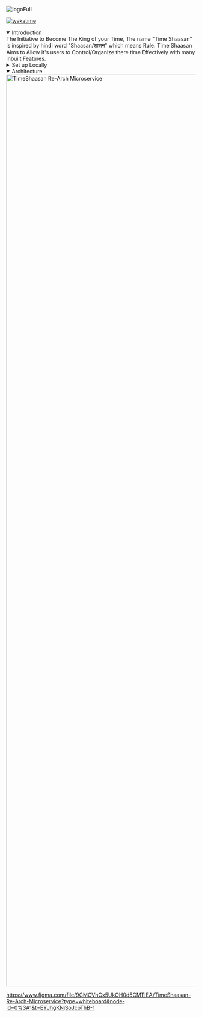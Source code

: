 ![logoFull](https://github.com/KKA-0/TimeShaasan/assets/85556603/81a3b7d9-003a-4ab7-87b2-887533089d12)

[![wakatime](https://wakatime.com/badge/user/ea9792e5-799b-44a2-a25f-c28679dbaa38/project/018c0095-f87d-4329-bf40-35b1e07df5ea.svg)](https://wakatime.com/badge/user/ea9792e5-799b-44a2-a25f-c28679dbaa38/project/018c0095-f87d-4329-bf40-35b1e07df5ea)



<details open><summary>Introduction</summary>
The Initiative to Become The King of your Time, The name "Time Shaasan" is inspired by hindi word "Shaasan/शासन" which means Rule. Time Shaasan Aims to Allow it's users to Control/Organize there time Effectively with many inbuilt Features. 
</details>

<details><summary>Set up Locally</summary>

</details>

<details open><summary>Architecture</summary>

<img width="2426" alt="TimeShaasan Re-Arch Microservice" src="https://github.com/KKA-0/TimeShaasan/assets/85556603/7a7fc8b5-d1b2-4da1-aca8-90d113720d73">


https://www.figma.com/file/9CMOVhCx5UkOH0d5CMTlEA/TimeShaasan-Re-Arch-Microservice?type=whiteboard&node-id=0%3A1&t=EYJhgKNjSoJcoThB-1
  
</details>
